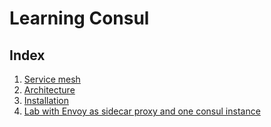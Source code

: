 # Learning Consul

## Index

1. [Service mesh](./1)
2. [Architecture](./2)
3. [Installation](./3)
4. [Lab with Envoy as sidecar proxy and one consul instance](./4)

